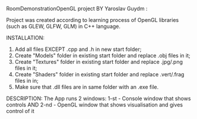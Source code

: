 RoomDemonstrationOpenGL project BY Yaroslav Guydm :

Project was created according to learning process of OpenGL libraries (such as GLEW, GLFW, GLM) in C++ language.

INSTALLATION:
1. Add all files EXCEPT .cpp and .h in new start folder;
2. Create "Models" folder in existing start folder and replace .obj files in it;
3. Create "Textures" folder in existing start folder and replace .jpg/.png files in it;
4. Create "Shaders" folder in existing start folder and replace .vert/.frag files in in;
5. Make sure that .dll files are in same folder with an .exe file.

DESCRIPTION:
The App runs 2 windows: 1-st - Console window that shows controls AND 2-nd - OpenGL window that shows visualisation and gives control of it
